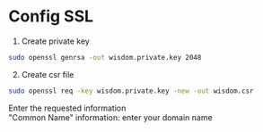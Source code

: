 # Config SSL

1. Create private key
```bash
sudo openssl genrsa -out wisdom.private.key 2048
```

2. Create csr file
```bash
sudo openssl req -key wisdom.private.key -new -out wisdom.csr
```
Enter the requested information\
"Common Name" information: enter your domain name

